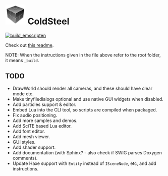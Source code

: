# ![icon](logo.png) ColdSteel

[![build_emscripten](https://github.com/JaviCervera/coldsteel/actions/workflows/build_emscripten.yml/badge.svg)](https://github.com/JaviCervera/coldsteel/actions/workflows/build_emscripten.yml)

Check out [this readme](_build/README.md).

NOTE: When the instructions given in the file above refer to the root folder, it means `_build`.

## TODO

* DrawWorld should render all cameras, and these should have clear mode etc.
* Make tinyfiledialogs optional and use native GUI widgets when disabled.
* Add particles support & editor.
* Embed Lua into the CLI tool, so scripts are compiled when packaged.
* Fix audio positioning.
* Add more samples and demos.
* Add SciTE based Lua editor.
* Add font editor.
* Add mesh viewer.
* GUI styles.
* Add shader support.
* Add documentation (with Sphinx? - also check if SWIG parses Doxygen comments).
* Update Haxe support with `Entity` instead of `ISceneNode`, etc, and add instructions.
